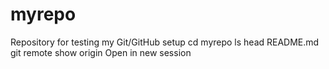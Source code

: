 # myrepo
Repository for testing my Git/GitHub setup
cd myrepo
ls
head README.md
git remote show origin
Open in new session